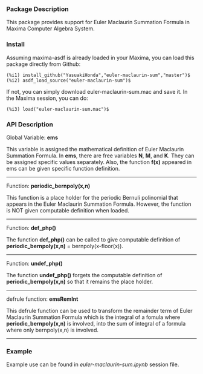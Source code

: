 ### Package Description

This package provides support for Euler Maclaurin Summation Formula in Maxima Computer Algebra System.

### Install

Assuming maxima-asdf is already loaded in your Maxima, you can load this package directly from Github:

	(%i1) install_github("YasuakiHonda","euler-maclaurin-sum","master")$
	(%i2) asdf_load_source("euler-maclaurin-sum")$
    
If not, you can simply download euler-maclaurin-sum.mac and save it. In the Maxima session, you can do:

	(%i3) load("euler-maclaurin-sum.mac")$
    

### API Description

Global Variable: **ems**

This variable is assigned the mathematical definition of Euler Maclaurin Summation Formula.
In **ems**, there are free variables **N**, **M**, and **K**. They can be assigned specific values separately.
Also, the function **f(x)** appeared in ems can be given specific function definition.

-----

Function: **periodic_bernpoly(x,n)**

This function is a place holder for the periodic Bernuli polinomial that appears in the Euler Maclaurin Summation Formula. However, the function is NOT given computable definition when loaded.

-----

Function: **def_php()**

The function **def_php()** can be called to give computable definition of **periodic_bernpoly(x,n)** = bernpoly(x-floor(x)).

-----

Function: **undef_php()**

The function **undef_php()** forgets the computable definition of **periodic_bernpoly(x,n)** so that it remains the place holder.

-----

defrule function: **emsRemInt**

This defrule function can be used to transform the remainder term of Euler Maclaurin Summation Formula which is the integral of a fomula where **periodic_bernpoly(x,n)** is involved, into the sum of integral of a formula where only bernpoly(x,n) is involved. 

-----

### Example
Example use can be found in *euler-maclaurin-sum.ipynb* session file.
